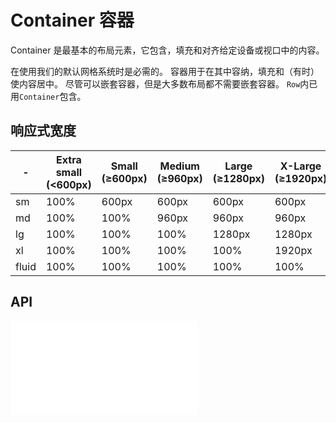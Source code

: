 # Container 容器

Container 是最基本的布局元素，它包含，填充和对齐给定设备或视口中的内容。

在使用我们的默认网格系统时是必需的。 容器用于在其中容纳，填充和（有时）使内容居中。 尽管可以嵌套容器，但是大多数布局都不需要嵌套容器。 `Row`内已用`Container`包含。

## 响应式宽度

| - | Extra small (<600px) | Small (≥600px) | Medium (≥960px) | Large (≥1280px) | X-Large (≥1920px)
| --- | --- | --- | --- | --- | ---
| sm	| 100%	| 600px | 600px	| 600px	| 600px
| md	| 100%	| 100%	| 960px | 960px	| 960px
| lg	| 100%	| 100%	| 100% | 1280px | 1280px
| xl	| 100%	| 100%	| 100% | 100%	| 1920px
| fluid	| 100% | 100% |	100% | 100%	|100%




## API

<embed src="../../packages/wonder-ui/src/Container/index.md"></embed>
